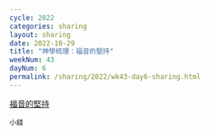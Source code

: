 ```yaml
---
cycle: 2022
categories: sharing
layout: sharing
date: 2022-10-29
title: "神學梳理：福音的堅持"
weekNum: 43
dayNum: 6
permalink: /sharing/2022/wk43-day6-sharing.html
---
```


[福音的堅持](https://eccseattle.github.io/media/sharing/2022/wk043/2022-10-29-bin.m4a)

`小錢`
